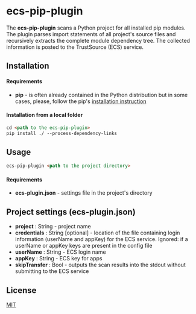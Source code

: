 # ecs-pip-plugin

The **ecs-pip-plugin** scans a Python project for all installed pip modules. The plugin parses import statements of all project's source files and recursively extracts the complete module dependency tree. 
The collected information is posted to the TrustSource (ECS) service.

## Installation

#### Requirements

- **pip** - is often already contained in the Python distribution but in some cases, please, follow the pip's [installation instruction](https://pip.pypa.io/en/stable/installing/) 

#### Installation from a local folder

```markdown
cd <path to the ecs-pip-plugin>
pip install ./ --process-dependency-links
```

## Usage

```markdown
ecs-pip-plugin <path to the project directory>
```

#### Requirements

- **ecs-plugin.json** - settings file in the project's directory

## Project settings (ecs-plugin.json)

- **project** : String - project name
- **credentials** : String [optional] - location of the file containing login information (userName and appKey) for the ECS service. Ignored: if a userName or appKey keys are present in the config file
- **userName** : String - ECS login name
- **appKey** : String - ECS key for apps
- **skipTransfer** : Bool - outputs the scan results into the stdout without submitting to the ECS service

## License

[MIT](https://github.com/eacg-gmbh/ecs-pip-plugin/blob/master/LICENSE)